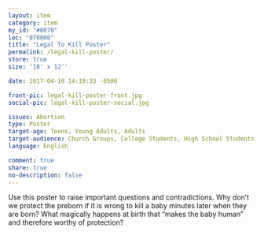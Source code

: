 ```yaml
---
layout: item
category: item
my_id: "#0070"
loc: "070000"
title: "Legal To Kill Poster"
permalink: /legal-kill-poster/
store: true
size: '18″ x 12″'

date: 2017-04-10 14:19:33 -0500

front-pic: legal-kill-poster-front.jpg
social-pic: legal-kill-poster-social.jpg

issues: Abortion
type: Poster
target-age: Teens, Young Adults, Adults
target-audience: Church Groups, College Students, High School Students, Sidewalk Counselors
language: English

comment: true
share: true
no-description: false
---
```

Use this poster to raise important questions and contradictions. Why don’t we protect the preborn if it is wrong to kill a baby minutes later when they are born? What magically happens at birth that “makes the baby human” and therefore worthy of protection?